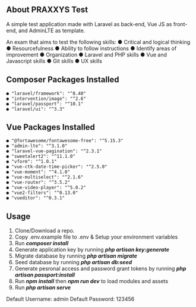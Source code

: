 
## About PRAXXYS Test
A simple test application made with Laravel as back-end, Vue JS as front-end, and AdminLTE as template.

An exam that aims to test the following skills:
    ● Critical and logical thinking
    ● Resourcefulness
    ● Ability to follow instructions
    ● Identify areas of improvement
    ● Organization
    ● Laravel and PHP skills
    ● Vue and Javascript skills
    ● Git skills
    ● UX skills

## Composer Packages Installed
    ● "laravel/framework": "^8.40"
    ● "intervention/image": "^2.6"
    ● "laravel/passport": "^10.1"
    ● "laravel/ui": "^3.3"
    
## Vue Packages Installed
    ● "@fortawesome/fontawesome-free": "^5.15.3"
    ● "admin-lte": "^3.1.0"
    ● "laravel-vue-pagination": "^2.3.1"
    ● "sweetalert2": "^11.1.0"
    ● "vform": "^1.0.1"
    ● "vue-ctk-date-time-picker": "^2.5.0"
    ● "vue-moment": "^4.1.0"
    ● "vue-multiselect": "^2.1.6"
    ● "vue-router": "^3.5.2"
    ● "vue-video-player": "^5.0.2"
    ● "vue2-filters": "^0.13.0"
    ● "vueditor": "^0.3.1"

## Usage

1. Clone/Download a repo.
2. Copy .env.example file to .env & Setup your environment variables
3. Run ***composer install***
4. Generate application key by running ***php artisan key:generate***
5. Migrate database by running ***php artisan migrate***
6. Seed database by running ***php artisan db:seed***
7. Generate pesronal access and password grant tokens by running ***php artisan passport:install***
8. Run ***npm install*** then ***npm run dev*** to load modules and assets
9. Run ***php artisan serve***

Default Username: admin
Default Password: 123456
